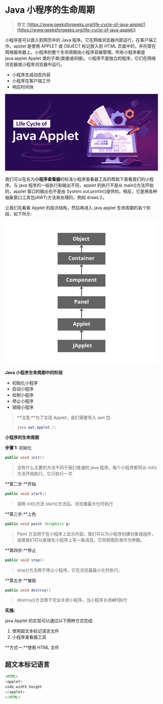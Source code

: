 # Java 小程序的生命周期

> 原文:[https://www.geeksforgeeks.org/life-cycle-of-java-applet/](https://www.geeksforgeeks.org/life-cycle-of-java-applet/)

小程序是可以嵌入到网页中的 Java 程序。它在网络浏览器内部运行，在客户端工作。applet 是使用 APPLET 或 OBJECT 标记嵌入到 HTML 页面中的，并托管在网络服务器上。小程序的整个生命周期由小程序容器管理。所有小程序都是 java.applet.Applet 类的子类(直接或间接)。小程序不是独立的程序。它们在网络浏览器或小程序浏览器中运行。

*   小程序生成动态内容
*   小程序在客户端工作
*   响应时间快

![](img/ea4b876d44ddc36f392a67aeca99fee2.png)

我们可以在名为**小程序查看器**的标准小程序查看器工具的帮助下查看我们的小程序。与 java 程序的一般执行和输出不同，applet 的执行不是从 main()方法开始的，applet 窗口的输出也不是由 System.out.println()提供的。相反，它是用各种抽象窗口工具包(AWT)方法来处理的，例如 drawL()。

让我们先看看 Applet 的层次结构，然后再进入 java applet 生命周期的各个阶段，如下所示:

![](img/b3790f3c30f5353191f9ff69fb1cab02.png)

**Java 小程序生命周期中的阶段**

*   初始化小程序
*   启动小程序
*   绘制小程序
*   停止小程序
*   销毁小程序

> **注意:**为了实现 Applet，我们需要导入 awt 包:
> 
> ```java
> java.awt.applet.*;
> ```

**小程序的生命周期**

**步骤 1:** 初始化

```java
public void init() 
```

> 没有什么主要的方法不同于我们普通的 java 程序。每个小程序都将从 init()方法开始执行。它只执行一次

**第二步:**开始

```java
public void start()
```

> 调用 init()方法 start()方法后。浏览器最大化时执行

**第三步:**上色

```java
public void paint (Graphics g)
```

> Paint 方法用于在小程序上显示内容。我们可以为小程序创建对象或组件，或者我们可以直接在小程序上写一条消息。它将把图形类作为参数。

**第四步:**停止

```java
public void stop()
```

> stop()方法用于停止小程序。它在浏览器最小化时执行。

**第五步:**摧毁

```java
public void destroy()
```

> destroy()方法用于完全关闭小程序。当小程序关闭**d**时执行

**实施:**

java Applet 的实现可以通过以下两种方式完成:

1.  使用超文本标记语言文件
2.  小程序查看器工具

**方式一:**使用 HTML 文件

## 超文本标记语言

```java
<HTML>
<applet>
code,width,height
</applet>
</HTML>
```